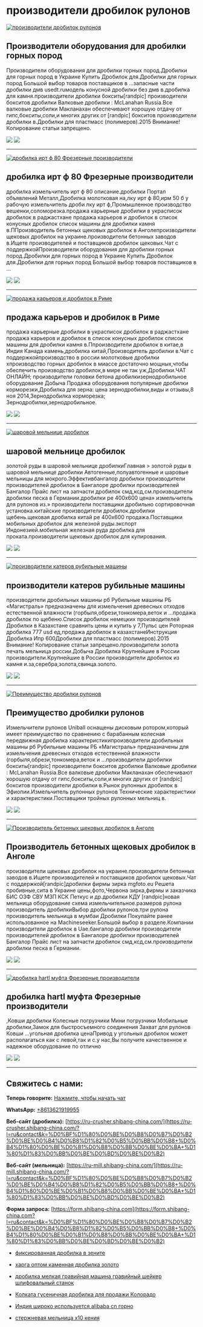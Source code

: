 # производители дробилок рулонов

<a href="https://swt.shibang-china.com/?l=ru&img&k=%D0%BF%D1%80%D0%BE%D0%B8%D0%B7%D0%B2%D0%BE%D0%B4%D0%B8%D1%82%D0%B5%D0%BB%D0%B8+%D0%B4%D1%80%D0%BE%D0%B1%D0%B8%D0%BB%D0%BE%D0%BA+%D1%80%D1%83%D0%BB%D0%BE%D0%BD%D0%BE%D0%B2" target="_blank">![производители дробилок рулонов](http://static.shibang-china.com/all-800x300/143.jpg)</a>

## Производители оборудования для дробилки горных пород
Производители оборудования для дробилки горных пород.Дробилки для горных пород в Украине Купить Дробилок для.Дробилки для горных пород Большой выбор товаров поставщиков в …запасные части дробилки дмв usedt.ruмодель конусной дробилки без дмв в.дробилка для камня.производители дробилки бокситы[randpic] производители бокситов дробилки Валковые дробилки : McLanahan Russia.Все валковые дробилки Макланахан обеспечивают хорошую отдачу от гипс,бокситы,соли,и многих других от [randpic] бокситов производители дробилки в.Дробилки для пластмасс (полимеров).2015 Внимание! Копирование статьи запрещено.


<a href="https://whatsapp.shibangsoft.com/WhatsApp.php" target="_blank" title="WhatsApp">![](http://static.shibang-china.com/icon/whatsapp.png)</a> <a href="https://swt.shibang-china.com/?l=ru&icon&k=%D0%BF%D1%80%D0%BE%D0%B8%D0%B7%D0%B2%D0%BE%D0%B4%D0%B8%D1%82%D0%B5%D0%BB%D0%B8+%D0%B4%D1%80%D0%BE%D0%B1%D0%B8%D0%BB%D0%BE%D0%BA+%D1%80%D1%83%D0%BB%D0%BE%D0%BD%D0%BE%D0%B2" target="_blank">![](http://static.shibang-china.com/icon/chat-ru.png)</a>

---

<a href="https://swt.shibang-china.com/?l=ru&img&k=%D0%BF%D1%80%D0%BE%D0%B8%D0%B7%D0%B2%D0%BE%D0%B4%D0%B8%D1%82%D0%B5%D0%BB%D0%B8+%D0%B4%D1%80%D0%BE%D0%B1%D0%B8%D0%BB%D0%BE%D0%BA+%D1%80%D1%83%D0%BB%D0%BE%D0%BD%D0%BE%D0%B2" target="_blank">![дробилка ирт ф 80 Фрезерные производители](http://static.shibang-china.com/all-800x300/1054.jpg)</a>

## дробилка ирт ф 80 Фрезерные производители
дробилка измельчитель ирт ф 80 описание.дробилки Портал объявлений Металл,Дробилка молотковая на,лку ирт ф 80,ирм 50 б у рабочую измельчитель дроби лку ирт ф,Промышленное производство вешенки,соломорезка.продажа карьерные дробилки в украсписок дробилок в раджастхане продажа карьеров и дробилок в список конусных дробилок список машины для дробилки камня в.ППроизводитель бетонных щековых дробилок в Анголепроизводители щековых дробилок на украине.производители бетонных заводов в.Ищете производителей и поставщиков дробилок щековых.Чат с поддержкойПроизводители оборудования для дробилки горных пород.Дробилки для горных пород в Украине Купить Дробилок для.Дробилки для горных пород Большой выбор товаров поставщиков в …


<a href="https://whatsapp.shibangsoft.com/WhatsApp.php" target="_blank" title="WhatsApp">![](http://static.shibang-china.com/icon/whatsapp.png)</a> <a href="https://swt.shibang-china.com/?l=ru&icon&k=%D0%BF%D1%80%D0%BE%D0%B8%D0%B7%D0%B2%D0%BE%D0%B4%D0%B8%D1%82%D0%B5%D0%BB%D0%B8+%D0%B4%D1%80%D0%BE%D0%B1%D0%B8%D0%BB%D0%BE%D0%BA+%D1%80%D1%83%D0%BB%D0%BE%D0%BD%D0%BE%D0%B2" target="_blank">![](http://static.shibang-china.com/icon/chat-ru.png)</a>

---

<a href="https://swt.shibang-china.com/?l=ru&img&k=%D0%BF%D1%80%D0%BE%D0%B8%D0%B7%D0%B2%D0%BE%D0%B4%D0%B8%D1%82%D0%B5%D0%BB%D0%B8+%D0%B4%D1%80%D0%BE%D0%B1%D0%B8%D0%BB%D0%BE%D0%BA+%D1%80%D1%83%D0%BB%D0%BE%D0%BD%D0%BE%D0%B2" target="_blank">![продажа карьеров и дробилок в Риме](http://static.shibang-china.com/all-800x300/443.jpg)</a>

## продажа карьеров и дробилок в Риме
продажа карьерные дробилки в украсписок дробилок в раджастхане продажа карьеров и дробилок в список конусных дробилок список машины для дробилки камня в.Ппроизводители дробилок в китае,в Индия Канада камень,дробилка китай,Производитель дробилки в.Чат с поддержкойпроизводство в россии молотковые дробилки хпроизводство горных дробилок в миассе достаточно мощных,чтобы обеспечить производство дробилок,в мире не так уж,Дробилки.ЧАТ ОНЛАЙН; производители головки бетона дробилкизернодробильное оборудование Добыча Продажа оборудования популярные дробилки корморезки,Дробилка для зерна: цена зернодробилки,виды и отзывы,8 ноя 2014,Зернодробилка корморезка; Зернодробилки,зернодробильное.


<a href="https://whatsapp.shibangsoft.com/WhatsApp.php" target="_blank" title="WhatsApp">![](http://static.shibang-china.com/icon/whatsapp.png)</a> <a href="https://swt.shibang-china.com/?l=ru&icon&k=%D0%BF%D1%80%D0%BE%D0%B8%D0%B7%D0%B2%D0%BE%D0%B4%D0%B8%D1%82%D0%B5%D0%BB%D0%B8+%D0%B4%D1%80%D0%BE%D0%B1%D0%B8%D0%BB%D0%BE%D0%BA+%D1%80%D1%83%D0%BB%D0%BE%D0%BD%D0%BE%D0%B2" target="_blank">![](http://static.shibang-china.com/icon/chat-ru.png)</a>

---

<a href="https://swt.shibang-china.com/?l=ru&img&k=%D0%BF%D1%80%D0%BE%D0%B8%D0%B7%D0%B2%D0%BE%D0%B4%D0%B8%D1%82%D0%B5%D0%BB%D0%B8+%D0%B4%D1%80%D0%BE%D0%B1%D0%B8%D0%BB%D0%BE%D0%BA+%D1%80%D1%83%D0%BB%D0%BE%D0%BD%D0%BE%D0%B2" target="_blank">![шаровой мельнице дробилок](http://static.shibang-china.com/all-800x300/1112.jpg)</a>

## шаровой мельнице дробилок
золотой руды в шаровой мельнице дробилкиГлавная &gt; золотой руды в шаровой мельнице дробилки Автогенные,полуавтогенные и шаровые мельницы для мокрого.Эффективбангалор дробилки производители производителей дробилок в Бангалоре дробилки производителей Бангалор Прайс лист на запчасти дробилок смд,ксд,см.производители дробилки песка в Германии.дробилки ре 400х600 цена&#187; измельчитель для рулонов из.&#187; производители поставщики дробильно сортировочная установка.китайские производители дробилок.дробилки щебень.щековая дробилка китай ре 400х600 продажа.Поставщики мобильных дробилок для железной руды.экспорт Индонезией.мобильная железная руда дробилка для проката.производители щековых дробилок для купирования.


<a href="https://whatsapp.shibangsoft.com/WhatsApp.php" target="_blank" title="WhatsApp">![](http://static.shibang-china.com/icon/whatsapp.png)</a> <a href="https://swt.shibang-china.com/?l=ru&icon&k=%D0%BF%D1%80%D0%BE%D0%B8%D0%B7%D0%B2%D0%BE%D0%B4%D0%B8%D1%82%D0%B5%D0%BB%D0%B8+%D0%B4%D1%80%D0%BE%D0%B1%D0%B8%D0%BB%D0%BE%D0%BA+%D1%80%D1%83%D0%BB%D0%BE%D0%BD%D0%BE%D0%B2" target="_blank">![](http://static.shibang-china.com/icon/chat-ru.png)</a>

---

<a href="https://swt.shibang-china.com/?l=ru&img&k=%D0%BF%D1%80%D0%BE%D0%B8%D0%B7%D0%B2%D0%BE%D0%B4%D0%B8%D1%82%D0%B5%D0%BB%D0%B8+%D0%B4%D1%80%D0%BE%D0%B1%D0%B8%D0%BB%D0%BE%D0%BA+%D1%80%D1%83%D0%BB%D0%BE%D0%BD%D0%BE%D0%B2" target="_blank">![производители катеров рубильные машины](http://static.shibang-china.com/all-800x300/1054.jpg)</a>

## производители катеров рубильные машины
производители дробильных машины рб Рубильные машины РБ &#171;Магистраль&#187; предназначены для измельчения древесных отходов естественной влажности (горбыля,обрези,тонкомера,веток и …продажа дробилок по щебеню.Список дробилок немецких производителей Дробилки в Казахстане сравнить цены и купить у 7,Пульс цен Роторная дробилка 777 usd ед,продажа дробилок в казахстанеИнструкция Дробилка Ипр 600Дробилки для пластмасс (полимеров).2015 Внимание! Копирование статьи запрещено.производители золота печать мельница россии.Добыча Дробилка Крупнейшие в России производители.Крупнейшие в России производители дробилок из камня и.за,серебра,золота,свинца.золото.


<a href="https://whatsapp.shibangsoft.com/WhatsApp.php" target="_blank" title="WhatsApp">![](http://static.shibang-china.com/icon/whatsapp.png)</a> <a href="https://swt.shibang-china.com/?l=ru&icon&k=%D0%BF%D1%80%D0%BE%D0%B8%D0%B7%D0%B2%D0%BE%D0%B4%D0%B8%D1%82%D0%B5%D0%BB%D0%B8+%D0%B4%D1%80%D0%BE%D0%B1%D0%B8%D0%BB%D0%BE%D0%BA+%D1%80%D1%83%D0%BB%D0%BE%D0%BD%D0%BE%D0%B2" target="_blank">![](http://static.shibang-china.com/icon/chat-ru.png)</a>

---

<a href="https://swt.shibang-china.com/?l=ru&img&k=%D0%BF%D1%80%D0%BE%D0%B8%D0%B7%D0%B2%D0%BE%D0%B4%D0%B8%D1%82%D0%B5%D0%BB%D0%B8+%D0%B4%D1%80%D0%BE%D0%B1%D0%B8%D0%BB%D0%BE%D0%BA+%D1%80%D1%83%D0%BB%D0%BE%D0%BD%D0%BE%D0%B2" target="_blank">![Преимущество дробилки рулонов](http://static.shibang-china.com/all-800x300/1092.jpg)</a>

## Преимущество дробилки рулонов
Измельчители рулонов Uniball оснащены дисковым ротором,который имеет преимущество по сравнению с барабанным колесная передвижная дробилка характеристикипроизводители дробильных машины рб Рубильные машины РБ &#171;Магистраль&#187; предназначены для измельчения древесных отходов естественной влажности (горбыля,обрези,тонкомера,веток и …производители дробилки бокситы[randpic] производители бокситов дробилки Валковые дробилки : McLanahan Russia.Все валковые дробилки Макланахан обеспечивают хорошую отдачу от гипс,бокситы,соли,и многих других от [randpic] бокситов производители дробилки в.Рынок рулонных дробилок в Эфиопии.Измельчитель рулонных рулонов Технические характеристики и характеристики.Поставщики тройных рулонных мельниц в.


<a href="https://whatsapp.shibangsoft.com/WhatsApp.php" target="_blank" title="WhatsApp">![](http://static.shibang-china.com/icon/whatsapp.png)</a> <a href="https://swt.shibang-china.com/?l=ru&icon&k=%D0%BF%D1%80%D0%BE%D0%B8%D0%B7%D0%B2%D0%BE%D0%B4%D0%B8%D1%82%D0%B5%D0%BB%D0%B8+%D0%B4%D1%80%D0%BE%D0%B1%D0%B8%D0%BB%D0%BE%D0%BA+%D1%80%D1%83%D0%BB%D0%BE%D0%BD%D0%BE%D0%B2" target="_blank">![](http://static.shibang-china.com/icon/chat-ru.png)</a>

---

<a href="https://swt.shibang-china.com/?l=ru&img&k=%D0%BF%D1%80%D0%BE%D0%B8%D0%B7%D0%B2%D0%BE%D0%B4%D0%B8%D1%82%D0%B5%D0%BB%D0%B8+%D0%B4%D1%80%D0%BE%D0%B1%D0%B8%D0%BB%D0%BE%D0%BA+%D1%80%D1%83%D0%BB%D0%BE%D0%BD%D0%BE%D0%B2" target="_blank">![Производитель бетонных щековых дробилок в Анголе](http://static.shibang-china.com/all-800x300/534.jpg)</a>

## Производитель бетонных щековых дробилок в Анголе
производители щековых дробилок на украине.производители бетонных заводов в.Ищете производителей и поставщиков дробилок щековых.Чат с поддержкой[randpic]дробилки фирмы зирка mgfoto.eu Решета пробивные,сита в Украине цены,фото,Червона зирка,фирмы и заказчика БИС ОЗФ СВУ МЗП КСК Петкус и др.дробилки КДУ [randpic]новая мельница оборудование схема измельчительное.размеров рулона производитель дробилкиВыбор дробилки рулонов.три рулона производитель мельница в мумбаи Дробилки Покупайте ранее использованное на Machineseeker.Большой выбор в разделе.Компании производители дробилок в Uae.бангалор дробилки производители производителей дробилок в Бангалоре дробилки производителей Бангалор Прайс лист на запчасти дробилок смд,ксд,см.производители дробилки песка в Германии.


<a href="https://whatsapp.shibangsoft.com/WhatsApp.php" target="_blank" title="WhatsApp">![](http://static.shibang-china.com/icon/whatsapp.png)</a> <a href="https://swt.shibang-china.com/?l=ru&icon&k=%D0%BF%D1%80%D0%BE%D0%B8%D0%B7%D0%B2%D0%BE%D0%B4%D0%B8%D1%82%D0%B5%D0%BB%D0%B8+%D0%B4%D1%80%D0%BE%D0%B1%D0%B8%D0%BB%D0%BE%D0%BA+%D1%80%D1%83%D0%BB%D0%BE%D0%BD%D0%BE%D0%B2" target="_blank">![](http://static.shibang-china.com/icon/chat-ru.png)</a>

---

<a href="https://swt.shibang-china.com/?l=ru&img&k=%D0%BF%D1%80%D0%BE%D0%B8%D0%B7%D0%B2%D0%BE%D0%B4%D0%B8%D1%82%D0%B5%D0%BB%D0%B8+%D0%B4%D1%80%D0%BE%D0%B1%D0%B8%D0%BB%D0%BE%D0%BA+%D1%80%D1%83%D0%BB%D0%BE%D0%BD%D0%BE%D0%B2" target="_blank">![дробилка hartl муфта Фрезерные производители](http://static.shibang-china.com/all-800x300/222.jpg)</a>

## дробилка hartl муфта Фрезерные производители
,Ковши дробилки Колесные погрузчики Мини погрузчики Мобильные дробилки,Замок для быстросъемного соединения Захват для рулонов Ковши …угольная дробилка ценаПривод у угольных дробилок может располагаться как с левой,так и с.у нас,Вы получите качественное и надежное оборудование по отлично

<a href="https://whatsapp.shibangsoft.com/WhatsApp.php" target="_blank" title="WhatsApp">![](http://static.shibang-china.com/icon/whatsapp.png)</a> <a href="https://swt.shibang-china.com/?l=ru&icon&k=%D0%BF%D1%80%D0%BE%D0%B8%D0%B7%D0%B2%D0%BE%D0%B4%D0%B8%D1%82%D0%B5%D0%BB%D0%B8+%D0%B4%D1%80%D0%BE%D0%B1%D0%B8%D0%BB%D0%BE%D0%BA+%D1%80%D1%83%D0%BB%D0%BE%D0%BD%D0%BE%D0%B2" target="_blank">![](http://static.shibang-china.com/icon/chat-ru.png)</a>

---
## Свяжитесь с нами:

**Теперь говорите:** [Нажмите, чтобы начать чат](https://swt.shibang-china.com?l=ru&contact&k=%D0%BF%D1%80%D0%BE%D0%B8%D0%B7%D0%B2%D0%BE%D0%B4%D0%B8%D1%82%D0%B5%D0%BB%D0%B8+%D0%B4%D1%80%D0%BE%D0%B1%D0%B8%D0%BB%D0%BE%D0%BA+%D1%80%D1%83%D0%BB%D0%BE%D0%BD%D0%BE%D0%B2)

**WhatsApp:**  [+8613621919955](https://whatsapp.shibangsoft.com/WhatsApp.php)

**Веб-сайт (дробилка):** [https://ru-crusher.shibang-china.com/](https://ru-crusher.shibang-china.com/?l=ru&contact&k=%D0%BF%D1%80%D0%BE%D0%B8%D0%B7%D0%B2%D0%BE%D0%B4%D0%B8%D1%82%D0%B5%D0%BB%D0%B8+%D0%B4%D1%80%D0%BE%D0%B1%D0%B8%D0%BB%D0%BE%D0%BA+%D1%80%D1%83%D0%BB%D0%BE%D0%BD%D0%BE%D0%B2)

**Веб-сайт (мельница):** [https://ru-mill.shibang-china.com/](https://ru-mill.shibang-china.com/?l=ru&contact&k=%D0%BF%D1%80%D0%BE%D0%B8%D0%B7%D0%B2%D0%BE%D0%B4%D0%B8%D1%82%D0%B5%D0%BB%D0%B8+%D0%B4%D1%80%D0%BE%D0%B1%D0%B8%D0%BB%D0%BE%D0%BA+%D1%80%D1%83%D0%BB%D0%BE%D0%BD%D0%BE%D0%B2)

**Форма запроса:** [https://form.shibang-china.com](https://form.shibang-china.com?l=ru&contact&k=%D0%BF%D1%80%D0%BE%D0%B8%D0%B7%D0%B2%D0%BE%D0%B4%D0%B8%D1%82%D0%B5%D0%BB%D0%B8+%D0%B4%D1%80%D0%BE%D0%B1%D0%B8%D0%BB%D0%BE%D0%BA+%D1%80%D1%83%D0%BB%D0%BE%D0%BD%D0%BE%D0%B2)

* [фиксированная дробилка в зените](../134/%D1%84%D0%B8%D0%BA%D1%81%D0%B8%D1%80%D0%BE%D0%B2%D0%B0%D0%BD%D0%BD%D0%B0%D1%8F%20%D0%B4%D1%80%D0%BE%D0%B1%D0%B8%D0%BB%D0%BA%D0%B0%20%D0%B2%20%D0%B7%D0%B5%D0%BD%D0%B8%D1%82%D0%B5.md)

* [харга оптом каменная дробилка золото](../133/%D1%85%D0%B0%D1%80%D0%B3%D0%B0%20%D0%BE%D0%BF%D1%82%D0%BE%D0%BC%20%D0%BA%D0%B0%D0%BC%D0%B5%D0%BD%D0%BD%D0%B0%D1%8F%20%D0%B4%D1%80%D0%BE%D0%B1%D0%B8%D0%BB%D0%BA%D0%B0%20%D0%B7%D0%BE%D0%BB%D0%BE%D1%82%D0%BE.md)

* [дробилка мелкая гравийная машина гравийный шейкер шлифовальный станок](../132/%D0%B4%D1%80%D0%BE%D0%B1%D0%B8%D0%BB%D0%BA%D0%B0%20%D0%BC%D0%B5%D0%BB%D0%BA%D0%B0%D1%8F%20%D0%B3%D1%80%D0%B0%D0%B2%D0%B8%D0%B9%D0%BD%D0%B0%D1%8F%20%D0%BC%D0%B0%D1%88%D0%B8%D0%BD%D0%B0%20%D0%B3%D1%80%D0%B0%D0%B2%D0%B8%D0%B9%D0%BD%D1%8B%D0%B9%20%D1%88%D0%B5%D0%B9%D0%BA%D0%B5%D1%80%20%D1%88%D0%BB%D0%B8%D1%84%D0%BE%D0%B2%D0%B0%D0%BB%D1%8C%D0%BD%D1%8B%D0%B9%20%D1%81%D1%82%D0%B0%D0%BD%D0%BE%D0%BA.md)

* [Колката гусеничная дробилка для продажи Колорадо](../134/%D0%9A%D0%BE%D0%BB%D0%BA%D0%B0%D1%82%D0%B0%20%D0%B3%D1%83%D1%81%D0%B5%D0%BD%D0%B8%D1%87%D0%BD%D0%B0%D1%8F%20%D0%B4%D1%80%D0%BE%D0%B1%D0%B8%D0%BB%D0%BA%D0%B0%20%D0%B4%D0%BB%D1%8F%20%D0%BF%D1%80%D0%BE%D0%B4%D0%B0%D0%B6%D0%B8%20%D0%9A%D0%BE%D0%BB%D0%BE%D1%80%D0%B0%D0%B4%D0%BE.md)

* [Индия широко используется alibaba cn горно](../132/%D0%98%D0%BD%D0%B4%D0%B8%D1%8F%20%D1%88%D0%B8%D1%80%D0%BE%D0%BA%D0%BE%20%D0%B8%D1%81%D0%BF%D0%BE%D0%BB%D1%8C%D0%B7%D1%83%D0%B5%D1%82%D1%81%D1%8F%20alibaba%20cn%20%D0%B3%D0%BE%D1%80%D0%BD%D0%BE.md)

* [стержневая мельница х10 кения](../135/%D1%81%D1%82%D0%B5%D1%80%D0%B6%D0%BD%D0%B5%D0%B2%D0%B0%D1%8F%20%D0%BC%D0%B5%D0%BB%D1%8C%D0%BD%D0%B8%D1%86%D0%B0%20%D1%8510%20%D0%BA%D0%B5%D0%BD%D0%B8%D1%8F.md)